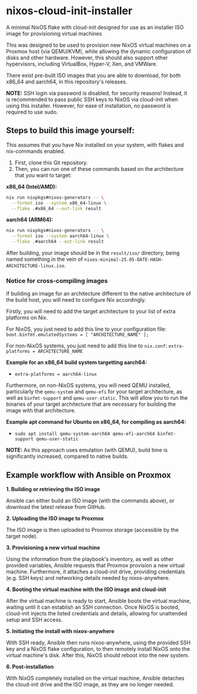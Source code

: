 # nixos-cloud-init-installer
A minimal NixOS flake with cloud-init designed for use as an installer ISO image for provisioning virtual machines

This was designed to be used to provision new NixOS virtual machines on a Proxmox host (via QEMU/KVM), while allowing the dynamic configuration of disks and other hardware. However, this should also support other hypervisors, including VirtualBox, Hyper-V, Xen, and VMWare.

There exist pre-built ISO images that you are able to download, for both x86_64 and aarch64, in this repository's releases. 

**NOTE:** SSH login via password is disabled, for security reasons! Instead, it is recommended to pass public SSH keys to NixOS via cloud-init when using this installer. However, for ease of installation, no password is required to use sudo.

## Steps to build this image yourself:

This assumes that you have Nix installed on your system, with flakes and nix-commands enabled.

1. First, clone this Git repository.
2. Then, you can run one of these commands based on the architecture that you want to target:

**x86_64 (Intel/AMD):**
```bash
nix run nixpkgs#nixos-generators -- \
  --format iso --system x86_64-linux \
  --flake .#x86_64 --out-link result
```

**aarch64 (ARM64):**
```bash
nix run nixpkgs#nixos-generators -- \
  --format iso --system aarch64-linux \
  --flake .#aarch64 --out-link result
```

After building, your image should be in the `result/iso/` directory, being named something in the vein of `nixos-minimal-25.05-DATE-HASH-ARCHITECTURE-linux.iso`.

### Notice for cross-compiling images
If building an image for an architecture different to the native architecture of the build host, you will need to configure Nix accordingly.

Firstly, you will need to add the target architecture to your list of extra platforms on Nix.

For NixOS, you just need to add this line to your configuration file: `boot.binfmt.emulatedSystems = [ "ARCHITECTURE_NAME" ];`

For non-NixOS systems, you just need to add this line to `nix.conf`: `extra-platforms = ARCHITECTURE_NAME`

**Example for an x86_64 build system targetting aarch64:**
- `extra-platforms = aarch64-linux`

Furthermore, on non-NixOS systems, you will need QEMU installed, particularly the `qemu-system` and `qemu-efi` for your target architecture, as well as `binfmt-support` and `qemu-user-static`. This will allow you to run the binaries of your target architecture that are necessary for building the image with that architecture.

**Example apt command for Ubuntu on x86_64, for compiling as aarch64:**
- `sudo apt install qemu-system-aarch64 qemu-efi-aarch64 binfmt-support qemu-user-static` 

**NOTE:** As this approach uses emulation (with QEMU), build time is significantly increased, compared to native builds.

## Example workflow with Ansible on Proxmox
**1. Building or retrieving the ISO image**

Ansible can either build an ISO image (with the commands above), or download the latest release from GitHub.

**2. Uploading the ISO image to Proxmox**

The ISO image is then uploaded to Proxmox storage (accessible by the target node).

**3. Provisioning a new virtual machine**

Using the information from the playbook's inventory, as well as other provided variables, Ansible requests that Proxmox provision a new virtual machine. Furthermore, it attaches a cloud-init drive, providing credentials (e.g. SSH keys) and networking details needed by nixos-anywhere.

**4. Booting the virtual machine with the ISO image and cloud-init**

After the virtual machine is ready to start, Ansible boots the virtual machine, waiting until it can establish an SSH connection. Once NixOS is booted, cloud-init injects the listed credentials and details, allowing for unattended setup and SSH access.

**5. Initiating the install with nixos-anywhere**

With SSH ready, Ansible then runs nixos-anywhere, using the provided SSH key and a NixOS flake configuration, to then remotely install NixOS onto the virtual machine's disk. After this, NixOS should reboot into the new system.

**6. Post-installation**

With NixOS completely installed on the virtual machine, Ansible detaches the cloud-init drive and the ISO image, as they are no longer needed.